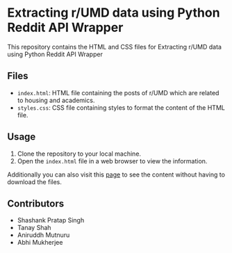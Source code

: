 # Extracting r/UMD data using Python Reddit API Wrapper

This repository contains the HTML and CSS files for Extracting r/UMD data using Python Reddit API Wrapper

## Files

- `index.html`: HTML file containing the posts of r/UMD which are related to housing and academics.
- `styles.css`: CSS file containing styles to format the content of the HTML file.

## Usage

1. Clone the repository to your local machine.
2. Open the `index.html` file in a web browser to view the information.

Additionally you can also visit this [page](https://shashanksp04.github.io/To-Heed-Or-Not-To-Heed/) to see the content without having to download the files.

## Contributors

- Shashank Pratap Singh
- Tanay Shah
- Aniruddh Mutnuru
- Abhi Mukherjee

